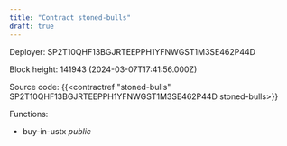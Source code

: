 ```yaml
---
title: "Contract stoned-bulls"
draft: true
---
```

Deployer: SP2T10QHF13BGJRTEEPPH1YFNWGST1M3SE462P44D


 



Block height: 141943 (2024-03-07T17:41:56.000Z)

Source code: {{<contractref "stoned-bulls" SP2T10QHF13BGJRTEEPPH1YFNWGST1M3SE462P44D stoned-bulls>}}

Functions:

* buy-in-ustx _public_

